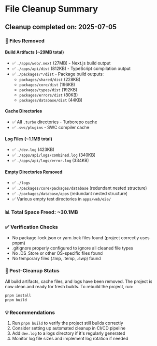 # File Cleanup Summary

## Cleanup completed on: 2025-07-05

### 🧹 Files Removed

#### Build Artifacts (~29MB total)

- ✅ `./apps/web/.next` (27MB) - Next.js build output
- ✅ `./apps/api/dist` (812KB) - TypeScript compilation output
- ✅ `./packages/*/dist` - Package build outputs:
  - `packages/shared/dist` (228KB)
  - `packages/core/dist` (196KB)
  - `packages/types/dist` (192KB)
  - `packages/errors/dist` (80KB)
  - `packages/database/dist` (44KB)

#### Cache Directories

- ✅ All `.turbo` directories - Turborepo cache
- ✅ `.swc/plugins` - SWC compiler cache

#### Log Files (~1.1MB total)

- ✅ `./dev.log` (423KB)
- ✅ `./apps/api/logs/combined.log` (340KB)
- ✅ `./apps/api/logs/error.log` (334KB)

#### Empty Directories Removed

- ✅ `./logs`
- ✅ `./packages/core/packages/database` (redundant nested structure)
- ✅ `./packages/database/apps` (redundant nested structure)
- ✅ Various empty test directories in `apps/web/e2e/`

### 📊 Total Space Freed: ~30.1MB

### ✅ Verification Checks

- No package-lock.json or yarn.lock files found (project correctly uses pnpm)
- .gitignore properly configured to ignore all cleaned file types
- No .DS_Store or other OS-specific files found
- No temporary files (.tmp, .temp, .swp) found

### 🔧 Post-Cleanup Status

All build artifacts, cache files, and logs have been removed. The project is now clean and ready for fresh builds. To rebuild the project, run:

```bash
pnpm install
pnpm build
```

### 💡 Recommendations

1. Run `pnpm build` to verify the project still builds correctly
2. Consider setting up automated cleanup in CI/CD pipeline
3. Add `dev.log` to a logs directory if it's regularly generated
4. Monitor log file sizes and implement log rotation if needed
